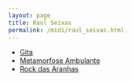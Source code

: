 ```yaml
---
layout: page
title: Raul Seixas
permalink: /midi/raul_seixas.html
---
```


* [Gita](http://srv.victor3d.com.br/midi/gita.mid)
* [Metamorfose Ambulante](http://srv.victor3d.com.br/midi/metosg.mid)
* [Rock das Aranhas](http://srv.victor3d.com.br/midi/rock.mid)